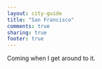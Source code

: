 ```yaml
---
layout: city-guide
title: "San Francisco"
comments: true
sharing: true
footer: true
---
```


Coming when I get around to it.

<!-- 
- [Where to Stay](#Where-to-Stay)
- [Things to Do](#Things-to-Do)
- [Bars](#Bars)
- [Restaurants](#Restaurants)

<a name="Where-to-Stay"></a>
### Where to Stay

<a name="Things-to-Do"></a>
### Things to Do

<a name="Bars"></a>
### Bars

<a name="Restaurants"></a>
### Restaurants -->
